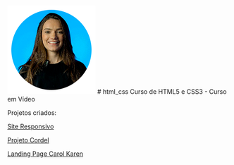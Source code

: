 
<img src="foto_perfil/perfil.png" alt="Carolina Karen">
# html_css
Curso de HTML5 e CSS3 - Curso em Vídeo

Projetos criados:

<a href= "https://carollkaren.github.io/html_css/projeto.tutorial/android.html" tagert='blank_'>Site Responsivo</a>

<a href= "https://carollkaren.github.io/html_css/cordel/index.html" tagert='blank_'>Projeto Cordel</a>

<a href= "https://carollkaren.github.io/html_css/lp.carolkaren/home.html" tagert='blank_'>Landing Page Carol Karen</a>